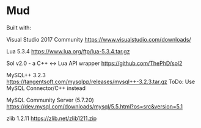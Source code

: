 # Mud

Built with:

Visual Studio 2017 Community
https://www.visualstudio.com/downloads/

Lua 5.3.4
https://www.lua.org/ftp/lua-5.3.4.tar.gz

Sol v2.0 - a C++ <-> Lua API wrapper
https://github.com/ThePhD/sol2

MySQL++ 3.2.3
https://tangentsoft.com/mysqlpp/releases/mysql++-3.2.3.tar.gz
ToDo: Use MySQL Connector/C++ instead

MySQL Community Server (5.7.20)
https://dev.mysql.com/downloads/mysql/5.5.html?os=src&version=5.1

zlib 1.2.11
https://zlib.net/zlib1211.zip

